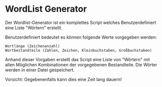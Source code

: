 # WordList Generator

Der Wordlist-Generator ist ein komplettes Script welches Benutzerdefiniert eine Liste "Wörtern" erstellt.

Benutzerdefiniert bedeutet es können folgende Werte vorgegeben werden:

    Wortlänge (Zeichenanzahl)
    Wortbestandteile (Zahlen, Zeichen, Kleinbuchstaben, Großbuchstaben)

Anhand dieser Vorgaben erstellt das Script eine Liste von "Wörtern" mit allen Möglichen Kombinationen der vorgegebenen Bestandteile. Die Wörter werden in einer Datei gespeichert.

Vorsicht: Gegebenenfalls kann dies eine Zeit lang dauern!
